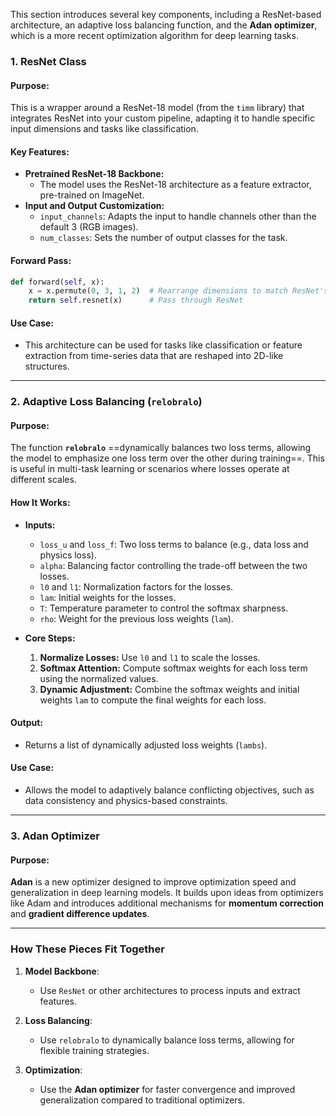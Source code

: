 
This section introduces several key components, including a ResNet-based architecture, an adaptive loss balancing function, and the **Adan optimizer**, which is a more recent optimization algorithm for deep learning tasks.


### **1. ResNet Class**

#### **Purpose:**

This is a wrapper around a ResNet-18 model (from the `timm` library) that integrates ResNet into your custom pipeline, adapting it to handle specific input dimensions and tasks like classification.

#### **Key Features:**

- **Pretrained ResNet-18 Backbone:**
    - The model uses the ResNet-18 architecture as a feature extractor, pre-trained on ImageNet.
- **Input and Output Customization:**
    - `input_channels`: Adapts the input to handle channels other than the default 3 (RGB images).
    - `num_classes`: Sets the number of output classes for the task.

#### **Forward Pass:**

```python
def forward(self, x):
    x = x.permute(0, 3, 1, 2)  # Rearrange dimensions to match ResNet's expected input (B, C, H, W)
    return self.resnet(x)      # Pass through ResNet
```

#### **Use Case:**

- This architecture can be used for tasks like classification or feature extraction from time-series data that are reshaped into 2D-like structures.

---

### **2. Adaptive Loss Balancing (`relobralo`)**

#### **Purpose:**

The function **`relobralo`** ==dynamically balances two loss terms, allowing the model to emphasize one loss term over the other during training==. This is useful in multi-task learning or scenarios where losses operate at different scales.

#### **How It Works:**

- **Inputs:**
    
    - `loss_u` and `loss_f`: Two loss terms to balance (e.g., data loss and physics loss).
    - `alpha`: Balancing factor controlling the trade-off between the two losses.
    - `l0` and `l1`: Normalization factors for the losses.
    - `lam`: Initial weights for the losses.
    - `T`: Temperature parameter to control the softmax sharpness.
    - `rho`: Weight for the previous loss weights (`lam`).
- **Core Steps:**
    
    1. **Normalize Losses:** Use `l0` and `l1` to scale the losses.
    2. **Softmax Attention:** Compute softmax weights for each loss term using the normalized values.
    3. **Dynamic Adjustment:** Combine the softmax weights and initial weights `lam` to compute the final weights for each loss.

#### **Output:**

- Returns a list of dynamically adjusted loss weights (`lambs`).

#### **Use Case:**

- Allows the model to adaptively balance conflicting objectives, such as data consistency and physics-based constraints.

---

### **3. Adan Optimizer**

#### **Purpose:**

**Adan** is a new optimizer designed to improve optimization speed and generalization in deep learning models. It builds upon ideas from optimizers like Adam and introduces additional mechanisms for **momentum correction** and **gradient difference updates**.


---

### **How These Pieces Fit Together**

1. **Model Backbone**:
    
    - Use `ResNet` or other architectures to process inputs and extract features.
2. **Loss Balancing**:
    
    - Use `relobralo` to dynamically balance loss terms, allowing for flexible training strategies.
3. **Optimization**:
    
    - Use the **Adan optimizer** for faster convergence and improved generalization compared to traditional optimizers.